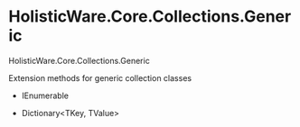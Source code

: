 # HolisticWare.Core.Collections.Generic

HolisticWare.Core.Collections.Generic

Extension methods for generic collection classes

*   IEnumerable<T>

*   Dictionary<TKey, TValue>